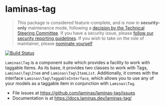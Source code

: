 # laminas-tag

> This package is considered feature-complete, and is now in **security-only** maintenance mode, following a [decision by the Technical Steering Committee](https://github.com/laminas/technical-steering-committee/blob/2b55453e172a1b8c9c4c212be7cf7e7a58b9352c/meetings/minutes/2020-08-03-TSC-Minutes.md#vote-on-components-to-mark-as-security-only).
> If you have a security issue, please [follow our security reporting guidelines](https://getlaminas.org/security/).
> If you wish to take on the role of maintainer, please [nominate yourself](https://github.com/laminas/technical-steering-committee/issues/new?assignees=&labels=Nomination&template=Maintainer_Nomination.md&title=%5BNOMINATION%5D%5BMAINTAINER%5D%3A+%7Bname+of+person+being+nominated%7D)


[![Build Status](https://github.com/laminas/laminas-tag/workflows/Continuous%20Integration/badge.svg)](https://github.com/laminas/laminas-tag/actions?query=workflow%3A"Continuous+Integration")

`Laminas\Tag` is a component suite which provides a facility to work with taggable
Items. As its base, it provides two classes to work with Tags, `Laminas\Tag\Item`
and `Laminas\Tag\ItemList`. Additionally, it comes with the interface
`Laminas\Tag\TaggableInterface`, which allows you to use any of your models as a
taggable item in conjunction with `Laminas\Tag`.

- File issues at https://github.com/laminas/laminas-tag/issues
- Documentation is at https://docs.laminas.dev/laminas-tag/
